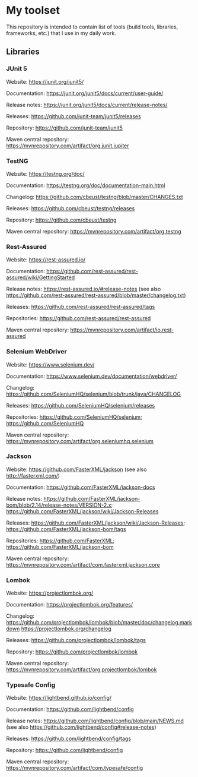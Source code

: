 # My toolset
This repository is intended to contain list of tools (build tools, libraries, frameworks, etc.) that I use in my daily work.

## Libraries
### JUnit 5
Website: https://junit.org/junit5/

Documentation: https://junit.org/junit5/docs/current/user-guide/

Release notes: https://junit.org/junit5/docs/current/release-notes/

Releases: https://github.com/junit-team/junit5/releases

Repository: https://github.com/junit-team/junit5

Maven central repository: https://mvnrepository.com/artifact/org.junit.jupiter

### TestNG
Website: https://testng.org/doc/

Documentation: https://testng.org/doc/documentation-main.html

Changelog: https://github.com/cbeust/testng/blob/master/CHANGES.txt

Releases: https://github.com/cbeust/testng/releases

Repository: https://github.com/cbeust/testng

Maven central repository: https://mvnrepository.com/artifact/org.testng

### Rest-Assured
Website: https://rest-assured.io/

Documentation: https://github.com/rest-assured/rest-assured/wiki/GettingStarted

Release notes: https://rest-assured.io/#release-notes (see also https://github.com/rest-assured/rest-assured/blob/master/changelog.txt)

Releases: https://github.com/rest-assured/rest-assured/tags

Repositories: https://github.com/rest-assured/rest-assured

Maven central repository: https://mvnrepository.com/artifact/io.rest-assured

### Selenium WebDriver
Website: https://www.selenium.dev/

Documentation: https://www.selenium.dev/documentation/webdriver/

Changelog: https://github.com/SeleniumHQ/selenium/blob/trunk/java/CHANGELOG

Releases: https://github.com/SeleniumHQ/selenium/releases

Repositories: https://github.com/SeleniumHQ/selenium; https://github.com/SeleniumHQ

Maven central repository: https://mvnrepository.com/artifact/org.seleniumhq.selenium

### Jackson
Website: https://github.com/FasterXML/jackson (see also http://fasterxml.com/)

Documentation: https://github.com/FasterXML/jackson-docs

Release notes: https://github.com/FasterXML/jackson-bom/blob/2.14/release-notes/VERSION-2.x; https://github.com/FasterXML/jackson/wiki/Jackson-Releases

Releases: https://github.com/FasterXML/jackson/wiki/Jackson-Releases; https://github.com/FasterXML/jackson-bom/tags

Repositories: https://github.com/FasterXML; https://github.com/FasterXML/jackson-bom

Maven central repository: https://mvnrepository.com/artifact/com.fasterxml.jackson.core

### Lombok
Website: https://projectlombok.org/

Documentation: https://projectlombok.org/features/

Changelog: https://github.com/projectlombok/lombok/blob/master/doc/changelog.markdown
          https://projectlombok.org/changelog

Releases: https://github.com/projectlombok/lombok/tags

Repository: https://github.com/projectlombok/lombok

Maven central repository: https://mvnrepository.com/artifact/org.projectlombok/lombok

### Typesafe Config
Website: https://lightbend.github.io/config/

Documentation: https://github.com/lightbend/config

Release notes: https://github.com/lightbend/config/blob/main/NEWS.md (see also https://github.com/lightbend/config#release-notes)

Releases: https://github.com/lightbend/config/tags

Repository: https://github.com/lightbend/config

Maven central repository: https://mvnrepository.com/artifact/com.typesafe/config

